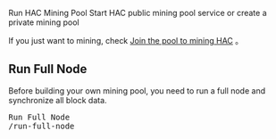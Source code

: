 Run HAC Mining Pool
Start HAC public mining pool service or create a private mining pool




If you just want to mining, check [Join the pool to mining HAC](/mining-HAC#pool) 。

## Run Full Node

Before building your own mining pool, you need to run a full node and synchronize all block data.

<pre class="links">
Run Full Node
/run-full-node
</pre>

<!--

## Start Building

The full node software has built-in basic mining pool mining function to meet the needs of multiple machines mining at the same time or joint mining. Open the full node configuration file `hacash.config.ini` to change `[miner]` item，open mining mode `enable = true` (delete the semicolon `;` before the enable field to open)

<pre class="log cnf">
<b>[miner]</b>
<i>enable</i> = <s>true</s>
<i>rewards</i> = <s>1MzNY1oA3kfgYi75zquj3SRUPYztzXHzK9</s>
<i>message</i> = <s>unknown</s>
</pre>

In the above configuration, `rewards`` is the address where the mining pool receives block rewards; `message`` is a flag for the block find announcer, which can be customized to identify who mined the block, with no more than 16 characters.

Then open the `enable` field under `[minerpool]` and modify the other fields as needed:

<pre class="log cnf">
<b>[minerpool]</b>
<i>enable</i> = <s>true</s>
<i>data_dir</i> = <s>./hacash_minerpool_data</s>
<i>console_http_port</i> = <s>3340</s>
<i>listen_port</i> = <s>3339</s>
<i>max_connect</i> = <s>200</s>
<i>fee_percentage</i> = <s>0.05</s>
<i>rewards_password</i> = <s>123456</s>
</pre>

In the above configuration, the parameter `console_http_port` indicates the port of the background computing power and address list to view the web page; `listen_port` is the mining pool connection service port. `max_connect` is the maximum number of connections, depending on the server configuration; `fee_percentage` is the mining pool service rate, 0.05 means 5% service charge, 0.01 means 1%; `rewards_password` represents the account password or private key for the mine pool automatic coin, and the account address must be the same as the address set in the `rewards` parameter under `[miner]`.

After the modification is complete, save the modification, restart the whole node, and set up a mining pool. The mining pool can be linked using a public IP  and Port. Please check the connection method:

<pre class="links">
Join Mining Pool
/mining-HAC#pool
</pre>


-->
